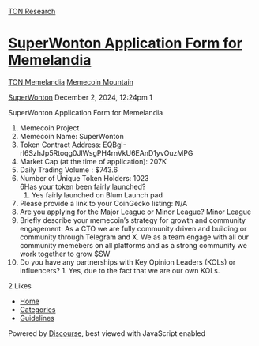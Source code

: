 [TON Research](/)

# [SuperWonton Application Form for Memelandia](/t/superwonton-application-form-for-memelandia/40274)

[TON Memelandia](/c/ton-memelandia/memecoin-mountain/86)  [Memecoin Mountain](/c/ton-memelandia/memecoin-mountain/86) 

    

[SuperWonton](https://tonresear.ch/u/SuperWonton)  December 2, 2024, 12:24pm  1

SuperWonton Application Form for Memelandia

1.  Memecoin Project
2.  Memecoin Name: SuperWonton
3.  Token Contract Address: EQBgI-rl6SzhJp5Rtoqg0JlWsgPH4rnVkU6EAnD1yvOuzMPG
4.  Market Cap (at the time of application): 207K
5.  Daily Trading Volume : $743.6
6.  Number of Unique Token Holders: 1023  
    6Has your token been fairly launched?
    1.  Yes fairly launched on Blum Launch pad
7.  Please provide a link to your CoinGecko listing: N/A
8.  Are you applying for the Major League or Minor League? Minor League
9.  Briefly describe your memecoin’s strategy for growth and community engagement: As a CTO we are fully community driven and building or community through Telegram and X. We as a team engage with all our community memebers on all platforms and as a strong community we work together to grow $SW
10.  Do you have any partnerships with Key Opinion Leaders (KOLs) or influencers?
    1.  Yes, due to the fact that we are our own KOLs.

  2 Likes

*   [Home](/)
*   [Categories](/categories)
*   [Guidelines](/guidelines)

Powered by [Discourse](https://www.discourse.org), best viewed with JavaScript enabled